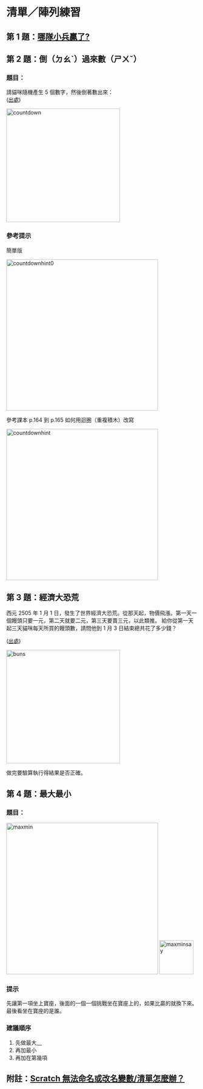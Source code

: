 # 清單／陣列練習

## 第 1 題：[哪隊小兵贏了?](https://nandemoi.github.io/zl111/bluered)

## 第 2 題：倒（ㄉㄠˋ）過來數（ㄕㄨˇ）

### 題目：

請貓咪隨機產生 5 個數字，然後倒著數出來：  
([出處](https://web.archive.org/web/20211021082130/http://www.tcgs.tc.edu.tw:1218/ShowProblem?problemid=b001))

<img src="http://nandemoi.github.io/zl111/media/countdown.gif" alt="countdown" height="300"/>

### 參考提示

簡單版

<img src="http://nandemoi.github.io/zl111/media/countdownhint0.png" alt="countdownhint0" height="400"/>

參考課本 p.164 到 p.165 如何用迴圈（重複積木）改寫  

<img src="http://nandemoi.github.io/zl111/media/countdownhint.png" alt="countdownhint" height="400"/>

<br>  

## 第 3 題：經濟大恐荒

西元 2505 年 1 月 1 日，發生了世界經濟大恐荒。從那天起，物價飛漲。第一天一個饅頭只要一元，第二天就要二元，第三天要賣三元，以此類推。
給你從第一天起三天貓咪每天所買的饅頭數，請問他到 1 月 3 日結束總共花了多少錢？  

([出處](https://zerojudge.tw/ShowProblem?problemid=b294))

<img src="http://nandemoi.github.io/zl111/media/buns.png" alt="buns" height="300"/>

做完要驗算執行得結果是否正確。  

## 第 4 題：最大最小

### 題目：

<img src="http://nandemoi.github.io/zl111/media/maxmin.png" alt="maxmin" height="400"/>
<img src="http://nandemoi.github.io/zl111/media/maxminsay.png" alt="maxminsay" height="90"/>

### 提示

先讓第一項坐上寶座，後面的一個一個挑戰坐在寶座上的，如果比贏的就換下來。最後看坐在寶座的是誰。

### 建議順序

1. 先做最大[　](http://nandemoi.github.io/zl111/media/maxminhint1.png)
2. 再加最小
3. 再加在第幾項

## 附註：[Scratch 無法命名或改名變數/清單怎麼辦？](https://nandemoi.github.io/zl111/scratchinput)